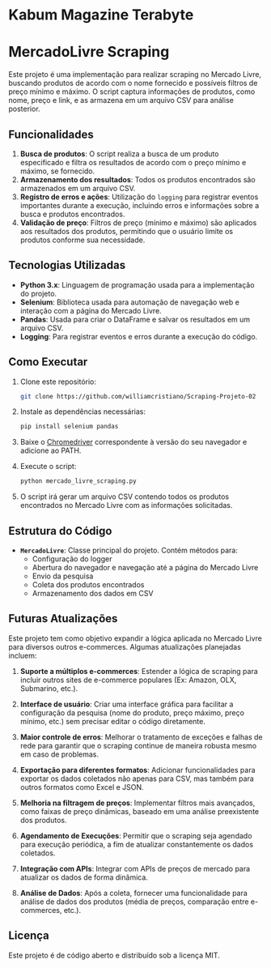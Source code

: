 # Kabum Magazine Terabyte



# MercadoLivre Scraping

Este projeto é uma implementação para realizar scraping no Mercado Livre, buscando produtos de acordo com o nome fornecido e possíveis filtros de preço mínimo e máximo. O script captura informações de produtos, como nome, preço e link, e as armazena em um arquivo CSV para análise posterior. 

## Funcionalidades

1. **Busca de produtos**: O script realiza a busca de um produto especificado e filtra os resultados de acordo com o preço mínimo e máximo, se fornecido.
2. **Armazenamento dos resultados**: Todos os produtos encontrados são armazenados em um arquivo CSV.
3. **Registro de erros e ações**: Utilização do `logging` para registrar eventos importantes durante a execução, incluindo erros e informações sobre a busca e produtos encontrados.
4. **Validação de preço**: Filtros de preço (mínimo e máximo) são aplicados aos resultados dos produtos, permitindo que o usuário limite os produtos conforme sua necessidade.

## Tecnologias Utilizadas

- **Python 3.x**: Linguagem de programação usada para a implementação do projeto.
- **Selenium**: Biblioteca usada para automação de navegação web e interação com a página do Mercado Livre.
- **Pandas**: Usada para criar o DataFrame e salvar os resultados em um arquivo CSV.
- **Logging**: Para registrar eventos e erros durante a execução do código.

## Como Executar

1. Clone este repositório:
   ```bash
   git clone https://github.com/williamcristiano/Scraping-Projeto-02
   ```

2. Instale as dependências necessárias:
   ```bash
   pip install selenium pandas
   ```

3. Baixe o [Chromedriver](https://sites.google.com/chromium.org/driver/) correspondente à versão do seu navegador e adicione ao PATH.

4. Execute o script:
   ```bash
   python mercado_livre_scraping.py
   ```

5. O script irá gerar um arquivo CSV contendo todos os produtos encontrados no Mercado Livre com as informações solicitadas.

## Estrutura do Código

- **`MercadoLivre`**: Classe principal do projeto. Contém métodos para:
  - Configuração do logger
  - Abertura do navegador e navegação até a página do Mercado Livre
  - Envio da pesquisa
  - Coleta dos produtos encontrados
  - Armazenamento dos dados em CSV

## Futuras Atualizações

Este projeto tem como objetivo expandir a lógica aplicada no Mercado Livre para diversos outros e-commerces. Algumas atualizações planejadas incluem:

1. **Suporte a múltiplos e-commerces**: Estender a lógica de scraping para incluir outros sites de e-commerce populares (Ex: Amazon, OLX, Submarino, etc.).
   
2. **Interface de usuário**: Criar uma interface gráfica para facilitar a configuração da pesquisa (nome do produto, preço máximo, preço mínimo, etc.) sem precisar editar o código diretamente.
   
3. **Maior controle de erros**: Melhorar o tratamento de exceções e falhas de rede para garantir que o scraping continue de maneira robusta mesmo em caso de problemas.
   
4. **Exportação para diferentes formatos**: Adicionar funcionalidades para exportar os dados coletados não apenas para CSV, mas também para outros formatos como Excel e JSON.

5. **Melhoria na filtragem de preços**: Implementar filtros mais avançados, como faixas de preço dinâmicas, baseado em uma análise preexistente dos produtos.

6. **Agendamento de Execuções**: Permitir que o scraping seja agendado para execução periódica, a fim de atualizar constantemente os dados coletados.

7. **Integração com APIs**: Integrar com APIs de preços de mercado para atualizar os dados de forma dinâmica.

8. **Análise de Dados**: Após a coleta, fornecer uma funcionalidade para análise de dados dos produtos (média de preços, comparação entre e-commerces, etc.).

## Licença

Este projeto é de código aberto e distribuído sob a licença MIT.
